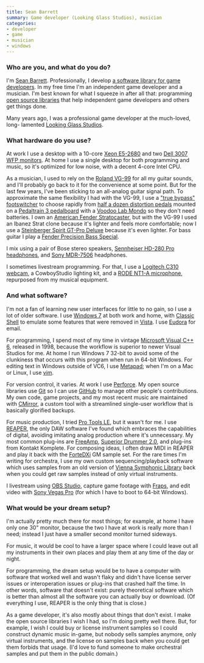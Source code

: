 ```yaml
---
title: Sean Barrett
summary: Game developer (Looking Glass Studios), musician
categories:
- developer
- game
- musician
- windows
---
```


### Who are you, and what do you do?

I'm [Sean Barrett](http://nothings.org/ "Sean's website."). Professionally, I develop [a software library for game developers][iggy]. In my free time I'm an independent game developer and a musician. I'm best known for what I squeeze in after all that: programming [open source libraries][stb] that help independent game developers and others get things done.

Many years ago, I was a professional game developer at the much-loved, long- lamented [Looking Glass Studios](https://en.wikipedia.org/wiki/Looking_Glass_Studios "The Wikipedia entry for Looking Glass Studios.").

### What hardware do you use?

At work I use a desktop with a 10-core [Xeon E5-2680][xeon-e5-2680] and two [Dell 3007 WFP monitors][ultrasharp-3007wfp]. At home I use a single desktop for both programming and music, so it's optimized for low noise, with a decent 4-core Intel CPU.

As a musician, I used to rely on the [Roland VG-99][vg-99] for all my guitar sounds, and I'll probably go back to it for the convenience at some point. But for the last few years, I've been sticking to an all-analog guitar signal path. To approximate the same flexibility I had with the VG-99, I use a ["true bypass" footswitcher][7-looper-strip] to choose rapidly from [half a dozen distortion pedals](https://twitter.com/nothings/status/611319040695349248 "Sean's Twitter photo of his pedals.") mounted on a [Pedaltrain 3 pedalboard][pedaltrain-3] with a [Voodoo Lab Mondo][mondo] so they don't need batteries. I own an [American Fender Stratocaster][stratocaster], but with the VG-99 I used an Ibanez Strat clone because it's lighter and feels more comfortable; now I use a [Steinberger Spirit GT-Pro Deluxe][gt-pro-deluxe] because it's even lighter. For bass guitar I play a [Fender Precision Bass Special][precision-bass-special].

I mix using a pair of Bose stereo speakers, [Sennheiser HD-280 Pro headphones][hd-280-pro], and [Sony MDR-7506][mdr-7506] headphones.

I sometimes livestream programming. For that, I use a [Logitech C310 webcam][hd-webcam-c310], a CowboyStudio lighting kit, and a [RODE NT1-A microphone][rode-nt1-a], repurposed from my musical equipment.

### And what software?

I'm not a fan of learning new user interfaces for little to no gain, so I use a lot of older software. I use [Windows 7][windows-7] at both work and home, with [Classic Shell][classic-shell] to emulate some features that were removed in [Vista][windows-vista]. I use [Eudora][] for email.

For programming, I spend most of my time in vintage [Microsoft Visual C++ 6][visual-c-plusplus], released in 1998, because the workflow is superior to newer Visual Studios for me. At home I run Windows 7 32-bit to avoid some of the clunkiness that occurs with this program when run in 64-bit Windows. For editing text in Windows outside of VC6, I use [Metapad][]; when I'm on a Mac or Linux, I use [vim][].

For version control, it varies. At work I use [Perforce][]. My open source libraries use [Git][] so I can use [GitHub][] to manage other people's contributions. My own code, game projects, and my most recent music are maintained with [CMirror][], a custom tool with a streamlined single-user workflow that is basically glorified backups.

For music production, I tried [Pro Tools LE][pro-tools-le], but it wasn't for me. I use [REAPER][], the only DAW software I've found which embraces the capabilities of digital, avoiding imitating analog production where it's unnecessary. My most common plug-ins are [FreeAmp][], [Superior Drummer 2.0][superior-drummer], and plug-ins from Kontakt Komplete. For composing ideas, I often draw MIDI in REAPER and play it back with the [ForteDXi][coyote-fortedxi] GM sample set. For the rare times I'm writing for orchestra, I use my own custom sequencing/playback software which uses samples from an old version of [Vienna Symphonic Library][symphonic-cube] back when you could get raw samples instead of only virtual instruments.

I livestream using [OBS Studio][obs-studio], capture game footage with [Fraps][], and edit video with [Sony Vegas Pro][vegas-pro] (for which I have to boot to 64-bit Windows).

### What would be your dream setup?

I'm actually pretty much there for most things; for example, at home I have only one 30" monitor, because the two I have at work is really more than I need; instead I just have a smaller second monitor turned sideways.

For music, it would be cool to have a larger space where I could leave out all my instruments in their own places and play them at any time of the day or night.

For programming, the dream setup would be to have a computer with software that worked well and wasn't flaky and didn't have license server issues or interoperation issues or plug-ins that crashed half the time. In other words, software that doesn't exist: purely theoretical software which is better than almost all the software you can actually buy or download. (Of everything I use, REAPER is the only thing that is close.)

As a game developer, it's also mostly about things that don't exist. I make the open source libraries I wish I had, so I'm doing pretty well there. But, for example, I wish I could buy or license instrument samples so I could construct dynamic music in-game, but nobody sells samples anymore, only virtual instruments, and the license on samples back when you could get them forbids that usage. (I'd love to fund someone to make orchestral samples and put them in the public domain.)

[7-looper-strip]: https://www.loop-master.com/looper-strip-p-138.html "A loop pedal switcher."
[classic-shell]: http://www.classicshell.net/ "A tool for customising Windows."
[cmirror]: https://mollyrocket.com/729 "Backup software for Windows."
[coyote-fortedxi]: https://www.pgmusic.com/coyotefortedxi.htm "An audio sampler plugin for DirectX."
[eudora]: https://en.wikipedia.org/wiki/Eudora_(e-mail_client) "A popular old email client."
[fraps]: http://www.fraps.com/ "Screen capturing software for Windows."
[freeamp]: https://rekkerd.org/fretted-synth/ "A guitar effects plugin."
[git]: https://git-scm.com/ "A version control system."
[github]: https://github.com/ "A Git code repository service."
[gt-pro-deluxe]: http://www.steinberger.com/GTPRODLX.html "An electric guitar."
[hd-280-pro]: https://www.amazon.com/Sennheiser-HD-280-Pro-Headphones/dp/B000065BPB "Closed stereo headphones."
[hd-webcam-c310]: https://www.logitech.com/en-us/product/hd-webcam-c310 "A webcam."
[iggy]: http://www.radgametools.com/iggy.htm "A developer tool for making game interfaces."
[mdr-7506]: https://www.amazon.com/Sony-MDR7506-Professional-Diaphragm-Headphone/dp/B000AJIF4E "Studio-quality headphones."
[metapad]: https://liquidninja.com/metapad/ "A text editor for Windows."
[mondo]: http://www.voodoolab.com/pedalpower_mondo.htm "A power supply for multiple guitar pedals."
[obs-studio]: https://obsproject.com/ "Video recording and streaming software."
[pedaltrain-3]: http://www.pedaltrain.com/pedaltrain-3/ "A rack for guitar pedals."
[perforce]: https://www.perforce.com/ "A software configuration and deploy suite."
[precision-bass-special]: https://en.wikipedia.org/wiki/Fender_Precision_Bass "A bass guitar."
[pro-tools-le]: https://en.wikipedia.org/wiki/Pro_Tools#Pro_Tools_LE_systems "Music creation software."
[reaper]: https://www.reaper.fm/ "A software digital audio workstation."
[rode-nt1-a]: http://www.rodent1a.com/ "A microphone."
[stb]: https://github.com/nothings/stb "A collection of handy C/C++ libraries."
[stratocaster]: https://en.wikipedia.org/wiki/Fender_Stratocaster "An electric guitar."
[superior-drummer]: https://en.wikipedia.org/wiki/Superior_drummer_2.0 "A drum sampler."
[symphonic-cube]: https://vsl.co.at/en/Instruments/Symphonic_Cube "A collection of symphonic samples."
[ultrasharp-3007wfp]: https://www.amazon.com/Dell-3007WFP-HC-30-Inch-Widescreen-Monitor/dp/B001AO2QLG "Dell's 30 inch widescreen LCD monitor."
[vegas-pro]: https://en.wikipedia.org/wiki/Sony_Vegas_Pro "A non-linear video editing suite."
[vg-99]: http://www.rolandus.com/products/vg-99/ "A guitar modelling device."
[vim]: https://www.vim.org/ "A command-line text editor."
[visual-c-plusplus]: https://msdn.microsoft.com/en-us/library/aa187916.aspx "An IDE for Windows software development."
[windows-7]: https://en.wikipedia.org/wiki/Windows_7 "An operating system."
[windows-vista]: https://en.wikipedia.org/wiki/Windows_Vista "A desktop operating system."
[xeon-e5-2680]: https://ark.intel.com/products/64583/Intel-Xeon-Processor-E5-2680-20M-Cache-2_70-GHz-8_00-GTs-Intel-QPI "A CPU."
